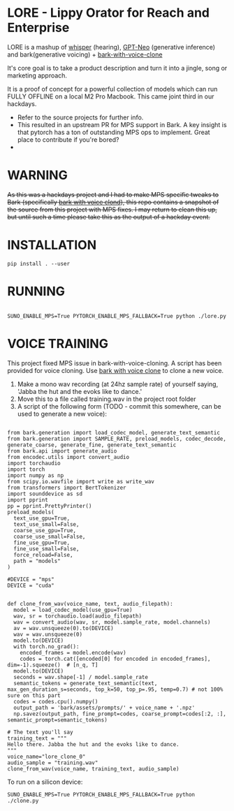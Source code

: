 # LORE - Lippy Orator for Reach and Enterprise

LORE is a mashup of [whisper](https://github.com/openai/whisper) (hearing), [GPT-Neo](https://github.com/EleutherAI/gpt-neo) (generative inference) and bark(generative voicing) + [bark-with-voice-clone](https://github.com/serp-ai/bark-with-voice-clone)

It's core goal is to take a product description and turn it into a jingle, song or marketing approach.

It is a proof of concept for a powerful collection of models which can run FULLY OFFLINE on a local M2 Pro Macbook.
This came joint third in our hackdays. 

* Refer to the source projects for further info. 
* This resulted in an upstream PR for MPS support in Bark. A key insight is that pytorch has a ton of outstanding MPS ops to implement. Great place to contribute if you're bored?
*

# WARNING

~~As this was a hackdays project and I had to make MPS specific tweaks to Bark (specifically [bark with voice clond](https://github.com/serp-ai/bark-with-voice-clone)), this repo contains
a snapshot of the source from this project with MPS fixes. I may return to clean this up, but until such a time please take this as the output of a hackday event.~~

# INSTALLATION

`pip install . --user`

# RUNNING

```

SUNO_ENABLE_MPS=True PYTORCH_ENABLE_MPS_FALLBACK=True python ./lore.py

```

# VOICE TRAINING

This project fixed MPS issue in bark-with-voice-cloning. A script has been provided for voice cloning. Use [bark with voice clone](https://github.com/serp-ai/bark-with-voice-clone) to clone a new voice. 

1. Make a mono wav recording (at 24hz sample rate) of yourself saying, 'Jabba the hut and the evoks like to dance.'
1. Move this to a file called training.wav in the project root folder
1. A script of the following form (TODO - commit this somewhere, can be used to generate a new voice):

```

from bark.generation import load_codec_model, generate_text_semantic
from bark.generation import SAMPLE_RATE, preload_models, codec_decode, generate_coarse, generate_fine, generate_text_semantic
from bark.api import generate_audio
from encodec.utils import convert_audio
import torchaudio
import torch
import numpy as np
from scipy.io.wavfile import write as write_wav
from transformers import BertTokenizer
import sounddevice as sd
import pprint
pp = pprint.PrettyPrinter()
preload_models(
  text_use_gpu=True,
  text_use_small=False,
  coarse_use_gpu=True,
  coarse_use_small=False,
  fine_use_gpu=True,
  fine_use_small=False,
  force_reload=False,
  path = "models"
)

#DEVICE = "mps"
DEVICE = "cuda"


def clone_from_wav(voice_name, text, audio_filepath):
  model = load_codec_model(use_gpu=True)
  wav, sr = torchaudio.load(audio_filepath)
  wav = convert_audio(wav, sr, model.sample_rate, model.channels)
  av = wav.unsqueeze(0).to(DEVICE)
  wav = wav.unsqueeze(0)
  model.to(DEVICE)
  with torch.no_grad():
    encoded_frames = model.encode(wav)
    codes = torch.cat([encoded[0] for encoded in encoded_frames], dim=-1).squeeze()  # [n_q, T]
  model.to(DEVICE)
  seconds = wav.shape[-1] / model.sample_rate
  semantic_tokens = generate_text_semantic(text, max_gen_duration_s=seconds, top_k=50, top_p=.95, temp=0.7) # not 100% sure on this part
  codes = codes.cpu().numpy()
  output_path = 'bark/assets/prompts/' + voice_name + '.npz'
  np.savez(output_path, fine_prompt=codes, coarse_prompt=codes[:2, :], semantic_prompt=semantic_tokens)

# The text you'll say
training_text = """
Hello there. Jabba the hut and the evoks like to dance.
"""
voice_name="lore_clone_0"
audio_sample = "training.wav"
clone_from_wav(voice_name, training_text, audio_sample)

```

To run on a silicon device:

```
SUNO_ENABLE_MPS=True PYTORCH_ENABLE_MPS_FALLBACK=True python ./clone.py
```

